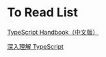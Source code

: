# To Read List

[TypeScript Handbook（中文版）](https://www.runoob.com/manual/gitbook/TypeScript/_book/index.html)

[深入理解 TypeScript](https://jkchao.github.io/typescript-book-chinese/)